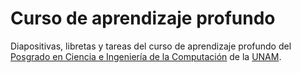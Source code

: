 # Curso de aprendizaje profundo
Diapositivas, libretas y tareas del curso de aprendizaje profundo del [Posgrado en Ciencia e Ingeniería de la Computación](http://www.mcc.unam.mx/) de la [UNAM](https://www.unam.mx/).
